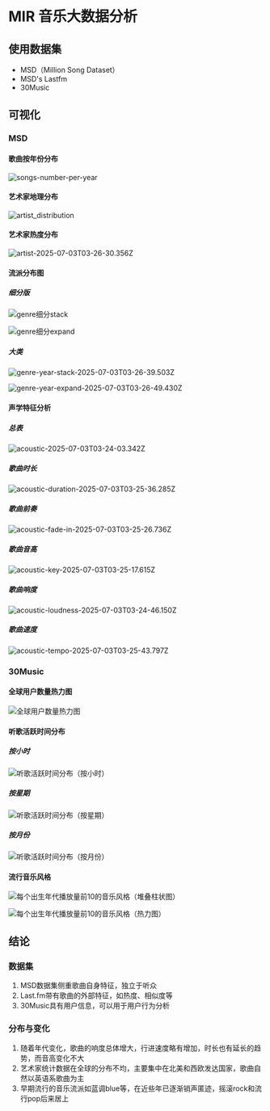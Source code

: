 # MIR 音乐大数据分析

## 使用数据集

- MSD（Million Song Dataset）
- MSD's Lastfm
- 30Music

## 可视化

### MSD

#### 歌曲按年份分布

![songs-number-per-year](https://s2.loli.net/2025/07/03/uRd5j27HqGhD9sA.jpg)

#### 艺术家地理分布

![artist_distribution](https://s2.loli.net/2025/07/03/KOqDH2vp47nQ5Ij.png)

#### 艺术家热度分布

![artist-2025-07-03T03-26-30.356Z](https://s2.loli.net/2025/07/03/TjEJc59FHR1vNYq.jpg)

#### 流派分布图

##### 细分版

![genre细分stack](https://s2.loli.net/2025/07/03/YdEDBpcQm3FkAVW.jpg)

![genre细分expand](https://s2.loli.net/2025/07/03/crSYUBHsQzh6wkF.jpg)

##### 大类

![genre-year-stack-2025-07-03T03-26-39.503Z](https://s2.loli.net/2025/07/03/aWZ5KFknGsP1SxE.jpg)

![genre-year-expand-2025-07-03T03-26-49.430Z](https://s2.loli.net/2025/07/03/OgRTcZnpStzxwHP.jpg)

#### 声学特征分析

##### 总表

![acoustic-2025-07-03T03-24-03.342Z](https://s2.loli.net/2025/07/03/oc2urLOzEjX3QHC.jpg)

##### 歌曲时长

![acoustic-duration-2025-07-03T03-25-36.285Z](https://s2.loli.net/2025/07/03/QZ3XocS41kNhzOt.jpg)

##### 歌曲前奏

![acoustic-fade-in-2025-07-03T03-25-26.736Z](https://s2.loli.net/2025/07/03/heq2B3JHsFtPjpw.jpg)

##### 歌曲音高

![acoustic-key-2025-07-03T03-25-17.615Z](https://s2.loli.net/2025/07/03/dVMJblt3UK5hLcs.jpg)

##### 歌曲响度

![acoustic-loudness-2025-07-03T03-24-46.150Z](https://s2.loli.net/2025/07/03/TvdeKaAuBZzocX9.jpg)

##### 歌曲速度

![acoustic-tempo-2025-07-03T03-25-43.797Z](https://s2.loli.net/2025/07/03/9fbi3Y4BxrSOMdJ.jpg)

### 30Music

#### 全球用户数量热力图

![全球用户数量热力图](https://s2.loli.net/2025/07/03/nh4tQoScdLETa8H.jpg)

#### 听歌活跃时间分布

##### 按小时

![听歌活跃时间分布（按小时）](https://s2.loli.net/2025/07/03/u84R3vdwForsjWU.png)

##### 按星期

![听歌活跃时间分布（按星期）](https://s2.loli.net/2025/07/03/s5oHIPqtDTClknp.png)

##### 按月份

![听歌活跃时间分布（按月份）](https://s2.loli.net/2025/07/03/kVDHarIUGSEXeMP.png)

#### 流行音乐风格

![每个出生年代播放量前10的音乐风格（堆叠柱状图）](https://s2.loli.net/2025/07/03/lV5T4vZeXKoMt8j.png)

![每个出生年代播放量前10的音乐风格（热力图）](https://s2.loli.net/2025/07/03/cYxSfmq6yR8isXN.png)

## 结论

### 数据集

1. MSD数据集侧重歌曲自身特征，独立于听众
2. Last.fm带有歌曲的外部特征，如热度、相似度等
3. 30Music具有用户信息，可以用于用户行为分析

### 分布与变化

1. 随着年代变化，歌曲的响度总体增大，行进速度略有增加，时长也有延长的趋势，而音高变化不大
2. 艺术家统计数据在全球的分布不均，主要集中在北美和西欧发达国家，歌曲自然以英语系歌曲为主
3. 早期流行的音乐流派如蓝调blue等，在近些年已逐渐销声匿迹，摇滚rock和流行pop后来居上

